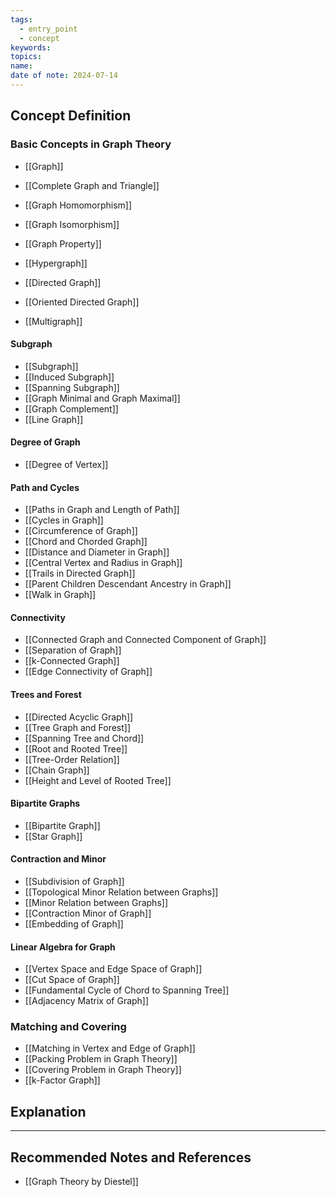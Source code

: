 ```yaml
---
tags:
  - entry_point
  - concept
keywords: 
topics: 
name: 
date of note: 2024-07-14
---
```


## Concept Definition

### Basic Concepts in Graph Theory

- [[Graph]]
- [[Complete Graph and Triangle]]
- [[Graph Homomorphism]]
- [[Graph Isomorphism]]
- [[Graph Property]]

- [[Hypergraph]]
- [[Directed Graph]]
- [[Oriented Directed Graph]]
- [[Multigraph]]

#### Subgraph

- [[Subgraph]]
- [[Induced Subgraph]]
- [[Spanning Subgraph]]
- [[Graph Minimal and Graph Maximal]]
- [[Graph Complement]]
- [[Line Graph]]

#### Degree of Graph

- [[Degree of Vertex]]

#### Path and Cycles

- [[Paths in Graph and Length of Path]]
- [[Cycles in Graph]]
- [[Circumference of Graph]]
- [[Chord and Chorded Graph]]
- [[Distance and Diameter in Graph]]
- [[Central Vertex and Radius in Graph]]
- [[Trails in Directed Graph]]
- [[Parent Children Descendant Ancestry in Graph]]
- [[Walk in Graph]]

#### Connectivity

- [[Connected Graph and Connected Component of Graph]]
- [[Separation of Graph]]
- [[k-Connected Graph]]
- [[Edge Connectivity of Graph]]

#### Trees and Forest

- [[Directed Acyclic Graph]]
- [[Tree Graph and Forest]]
- [[Spanning Tree and Chord]]
- [[Root and Rooted Tree]]
- [[Tree-Order Relation]]
- [[Chain Graph]]
- [[Height and Level of Rooted Tree]]

#### Bipartite Graphs

- [[Bipartite Graph]]
- [[Star Graph]]

#### Contraction and Minor

- [[Subdivision of Graph]]
- [[Topological Minor Relation between Graphs]]
- [[Minor Relation between Graphs]]
- [[Contraction Minor of Graph]]
- [[Embedding of Graph]]

#### Linear Algebra for Graph

- [[Vertex Space and Edge Space of Graph]]
- [[Cut Space of Graph]]
- [[Fundamental Cycle of Chord to Spanning Tree]]
- [[Adjacency Matrix of Graph]]

### Matching and Covering

- [[Matching in Vertex and Edge of Graph]]
- [[Packing Problem in Graph Theory]]
- [[Covering Problem in Graph Theory]]
- [[k-Factor Graph]]



## Explanation





-----------
##  Recommended Notes and References


- [[Graph Theory by Diestel]] 